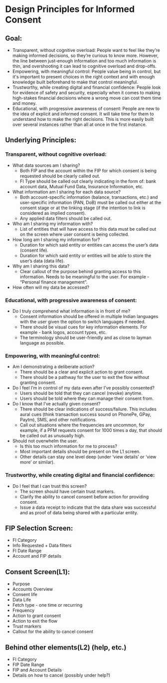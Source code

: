 # Design Principles for Informed Consent

## Goal: 
- Transparent, without cognitive overload: People want to feel like they’re making informed decisions, so they’re curious to know more. However, the line between just-enough information and too much information is thin, and overshooting it can lead to cognitive overload and drop-offs.
- Empowering, with meaningful control: People value being in control, but it's important to present choices in the right context and with enough knowledge built beforehand to make that control meaningful.
- Trustworthy, while creating digital and financial confidence: People look for evidence of safety and security, especially when it comes to making high-stakes financial decisions where a wrong move can cost them time and money.
- Educational, with progressive awareness of consent: People are new to the idea of explicit and informed consent. It will take time for them to understand how to make the right decisions. This is more easily built over several instances rather than all at once in the first instance.

## Underlying Principles: 
### Transparent, without cognitive overload:
- What data sources am I sharing?
  - Both FIP and the account within the FIP for which consent is being requested should be clearly called out.
  - FI Type should be called out clearly indicating in the form of: bank account data, Mutual Fund Data, Insurance Information, etc.
- What information am I sharing for each data source?
  - Both account-specific information (balance, transactions, etc.) and user-specific information (PAN, DoB) must be called out either at the consent stage or at the linking stage (if the intention to link is considered as implied consent).
  - Any applied data filters should be called out.
- Who am I sharing my information with?
  - List of entities that will have access to this data must be called out on the screen where user consent is being collected.
- How long am I sharing my information for?
  - Duration for which said entity or entities can access the user’s data (consent life).
  - Duration for which said entity or entities will be able to store the user’s data (data life).
- Why am I sharing this data?
  - Clear callout of the purpose behind granting access to this information. Needs to be meaningful to the user. For example - “Personal finance management”.
- How often will my data be accessed?

### Educational, with progressive awareness of consent:
- Do I truly comprehend what information is in front of me?
  - Consent information should be offered in multiple Indian languages with the user given the option to switch languages if needed.
  - There should be visual cues for key information elements. For example - bank logos, account types, etc.
  - The terminology should be user-friendly and as close to layman language as possible.

### Empowering, with meaningful control:
- Am I demonstrating a deliberate action?
  - There should be a clear and explicit action to grant consent.
  - There should be a pathway for the user to exit the flow without granting consent.
- Do I feel I’m in control of my data even after I’ve possibly consented?
  - Users should be told that they can cancel (revoke) anytime.
  - Users should be told where they can manage their consent from.
- Do I know that I’ve actually given consent?
  - There should be clear indications of success/failure. This includes aural cues (think transaction success sound on PhonePe, GPay, Paytm), SMS, and other notifications.
  - Call out situations where the frequencies are uncommon, for example, if a PFM requests consent for 1000 times a day, that should be called out as unusually high.
- Should not overwhelm the user.
  - Is this too much information for me to process?
  - Most important details should be present on the L1 screen.
  - Other details can stay one level deep (under ‘view details’ or ‘view more’ or similar).

### Trustworthy, while creating digital and financial confidence:
- Do I feel that I can trust this screen?
  - The screen should have certain trust markers.
  - Clarify the ability to cancel consent before action for providing consent.
  - Issue a data receipt to indicate that the data share was successful and as proof of data being shared with a particular entity.

## FIP Selection Screen: 
- FI Category
- Info Requested + Data filters
- FI Date Range
- Account and FIP details

## Consent Screen(L1): 
- Purpose
- Accounts Overview
- Consent life
- Data Life
- Fetch type - one time or recurring
- Frequency
- Action to grant consent
- Action to exit the flow
- Trust markers
- Callout for the ability to cancel consent 

## Behind other elements(L2) (help, etc.)
- FI Category
- FIP Date Range
- FIP and Account Details
- Details on how to cancel (possibly under help?)
